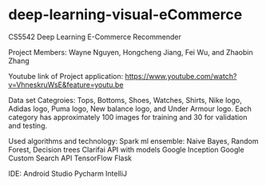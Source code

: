 # deep-learning-visual-eCommerce

CS5542 Deep Learning E-Commerce Recommender


Project Members: Wayne Nguyen, Hongcheng Jiang, Fei Wu, and Zhaobin Zhang 

Youtube link of Project application: https://www.youtube.com/watch?v=VhneskruWsE&feature=youtu.be

Data set Categroies:
	Tops, Bottoms, Shoes, Watches, Shirts, Nike logo, Adidas logo, Puma logo, New balance logo, and Under Armour logo.
		Each category has approximately 100 images for training and 30 for validation and testing.
		
Used algorithms and technology:
	Spark ml ensemble: Naive Bayes, Random Forest, Decision trees
	Clarifai API with models
	Google Inception
	Google Custom Search API
	TensorFlow
	Flask

IDE:
	Android Studio
	Pycharm
	IntelliJ